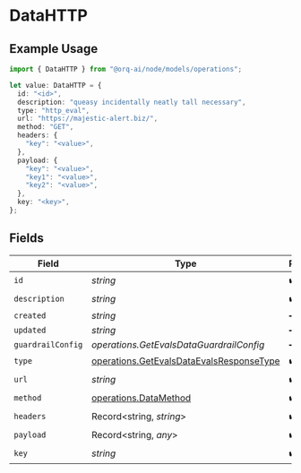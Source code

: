 # DataHTTP

## Example Usage

```typescript
import { DataHTTP } from "@orq-ai/node/models/operations";

let value: DataHTTP = {
  id: "<id>",
  description: "queasy incidentally neatly tall necessary",
  type: "http_eval",
  url: "https://majestic-alert.biz/",
  method: "GET",
  headers: {
    "key": "<value>",
  },
  payload: {
    "key": "<value>",
    "key1": "<value>",
    "key2": "<value>",
  },
  key: "<key>",
};
```

## Fields

| Field                                                                                                | Type                                                                                                 | Required                                                                                             | Description                                                                                          |
| ---------------------------------------------------------------------------------------------------- | ---------------------------------------------------------------------------------------------------- | ---------------------------------------------------------------------------------------------------- | ---------------------------------------------------------------------------------------------------- |
| `id`                                                                                                 | *string*                                                                                             | :heavy_check_mark:                                                                                   | N/A                                                                                                  |
| `description`                                                                                        | *string*                                                                                             | :heavy_check_mark:                                                                                   | N/A                                                                                                  |
| `created`                                                                                            | *string*                                                                                             | :heavy_minus_sign:                                                                                   | N/A                                                                                                  |
| `updated`                                                                                            | *string*                                                                                             | :heavy_minus_sign:                                                                                   | N/A                                                                                                  |
| `guardrailConfig`                                                                                    | *operations.GetEvalsDataGuardrailConfig*                                                             | :heavy_minus_sign:                                                                                   | N/A                                                                                                  |
| `type`                                                                                               | [operations.GetEvalsDataEvalsResponseType](../../models/operations/getevalsdataevalsresponsetype.md) | :heavy_check_mark:                                                                                   | N/A                                                                                                  |
| `url`                                                                                                | *string*                                                                                             | :heavy_check_mark:                                                                                   | N/A                                                                                                  |
| `method`                                                                                             | [operations.DataMethod](../../models/operations/datamethod.md)                                       | :heavy_check_mark:                                                                                   | N/A                                                                                                  |
| `headers`                                                                                            | Record<string, *string*>                                                                             | :heavy_check_mark:                                                                                   | N/A                                                                                                  |
| `payload`                                                                                            | Record<string, *any*>                                                                                | :heavy_check_mark:                                                                                   | N/A                                                                                                  |
| `key`                                                                                                | *string*                                                                                             | :heavy_check_mark:                                                                                   | N/A                                                                                                  |